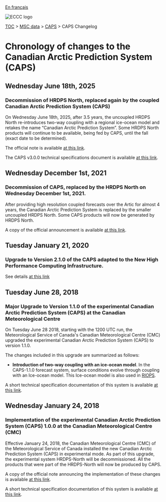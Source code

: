 [En français](changelog_caps_fr.md)

![ECCC logo](../../img_eccc-logo.png)

[TOC](../../readme_en.md) > [MSC data](../readme_en.md) > [CAPS](readme_caps_en.md) > CAPS Changelog

# Chronology of changes to the Canadian Arctic Prediction System (CAPS)

## Wednesday June 18th, 2025

### Decommission of HRDPS North, replaced again by the coupled Canadian Arctic Prediction System (CAPS)

On Wednesday June 18th, 2025, after 3.5 years, the uncoupled HRDPS North re-introduces two-way coupling with a regional ice-ocean model and retakes the name “Canadian Arctic Prediction System”. Some HRDPS North products will continue to be available, being fed by CAPS, until the fall (exact date to be determined).

The official note is available [at this link](https://dd.weather.gc.ca/doc/genots/2025/06/18/NOCN03_CWAO_XXXX).

The CAPS v3.0.0 technical specifications document is available [at this link](https://collaboration.cmc.ec.gc.ca/cmc/cmoi/product_guide/docs/tech_specifications/tech_specifications_CAPS_3.0.0_e.pdf).

## Wednesday December 1st, 2021

### Decommission of CAPS, replaced by the HRDPS North on Wednesday December 1st, 2021.

After providing high resolution coupled forecasts over the Artic for almost 4 years, the Canadian Arctic Prediction System is replaced by the smaller uncoupled HRDPS North. Some CAPS products will now be generated by HRDPS North. 

A copy of the official announcement is available [at this link](https://dd.meteo.gc.ca/doc/genots/2021/11/26/NOCN03_CWAO_262118___50159).

## Tuesday January 21, 2020

### Upgrade to Version 2.1.0 of the CAPS adapted to the New High Performance Computing Infrastructure.

See details [at this link](../changelog_multisystems_en.md)

## Tuesday June 28, 2018

### Major Upgrade to Version 1.1.0 of the experimental Canadian Arctic Prediction System (CAPS) at the Canadian Meteorological Centre

On Tuesday June 28 2018, starting with the 1200 UTC run, the Meteorological Service of Canada's Canadian Meteorological Centre (CMC) upgraded the experimental Canadian Arctic Prediction System (CAPS) to version 1.1.0.

The changes included in this upgrade are summarized as follows:

* __Introduction of two-way coupling with an ice-ocean model__. In the CAPS-1.1.0 forecast system, surface conditions evolve through coupling with an Ice-ocean model. This Ice-ocean model is also used in [RIOPS](/../nwp_riops/changelog_riops_en.md).

A short technical specification documentation of this system is available [at this link](https://collaboration.cmc.ec.gc.ca/cmc/CMOI/product_guide/docs/tech_specifications/CAPS-100_factsheet.pdf).

## Wednesday January 24, 2018

### Implementation of the experimental Canadian Arctic Prediction System (CAPS) 1.0.0 at the Canadian Meteorological Centre (CMC)

Effective January 24, 2018, the Canadian Meteorological Centre (CMC) of the Meteorological Service of Canada installed the new Canadian Arctic Prediction System (CAPS) in experimental mode. As part of this upgrade, the experimental system HRDPS-North will be decommissioned. All the products that were part of the HRDPS-North will now be produced by CAPS.

A copy of the official note announcing the implementation of these changes is available [at this link](https://dd.meteo.gc.ca/doc/genots/2018/01/24/NOCN03_CWAO_241435___00012).

A short technical specification documentation of this system is available [at this link](https://collaboration.cmc.ec.gc.ca/cmc/CMOI/product_guide/docs/tech_specifications/CAPS-100_factsheet.pdf).
